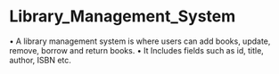 # Library_Management_System
• A library management system is where users can add books, update, remove, borrow and return books.
• It Includes fields such as id, title, author, ISBN etc.
